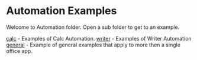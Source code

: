 # Automation Examples

Welcome to Automation folder. Open a sub folder to get to an example.

[calc](./calc) - Examples of Calc Automation.
[writer](./writer) - Examples of Writer Automation
[general](./general) - Example of general examples that apply to more then a single office app.
